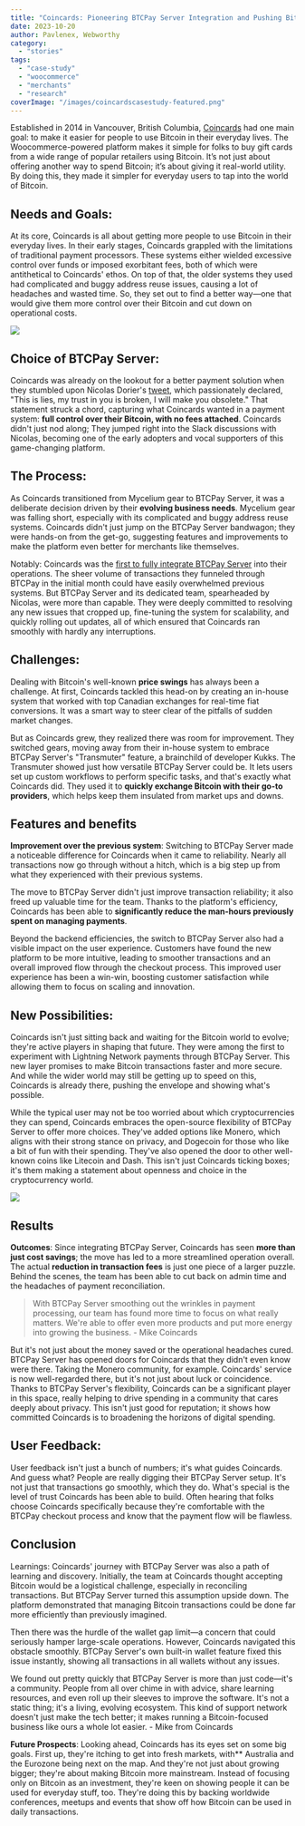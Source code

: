 ```yaml
---
title: "Coincards: Pioneering BTCPay Server Integration and Pushing Bitcoin Adoption"
date: 2023-10-20
author: Pavlenex, Webworthy
category:
  - "stories"
tags:
  - "case-study"
  - "woocommerce"
  - "merchants"
  - "research"
coverImage: "/images/coincardscasestudy-featured.png"
---
```


Established in 2014 in Vancouver, British Columbia, [Coincards](https://coincards.com) had one main goal: to make it easier for people to use Bitcoin in their everyday lives. The Woocommerce-powered platform makes it simple for folks to buy gift cards from a wide range of popular retailers using Bitcoin. It’s not just about offering another way to spend Bitcoin; it’s about giving it real-world utility. By doing this, they made it simpler for everyday users to tap into the world of Bitcoin.

## Needs and Goals: 

At its core, Coincards is all about getting more people to use Bitcoin in their everyday lives. In their early stages, Coincards grappled with the limitations of traditional payment processors. These systems either wielded excessive control over funds or imposed exorbitant fees, both of which were antithetical to Coincards' ethos. On top of that, the older systems they used had complicated and buggy address reuse issues, causing a lot of headaches and wasted time. So, they set out to find a better way—one that would give them more control over their Bitcoin and cut down on operational costs.

![](/images/coincardscasestudy-2.png)

## Choice of BTCPay Server:

Coincards was already on the lookout for a better payment solution when they stumbled upon Nicolas Dorier's [tweet](https://twitter.com/NicolasDorier/status/898378514256207872), which passionately declared, "This is lies, my trust in you is broken, I will make you obsolete." That statement struck a chord, capturing what Coincards wanted in a payment system: **full control over their Bitcoin, with no fees attached**. Coincards didn't just nod along; They jumped right into the Slack discussions with Nicolas, becoming one of the early adopters and vocal supporters of this game-changing platform.

## The Process:

As Coincards transitioned from Mycelium gear to BTCPay Server, it was a deliberate decision driven by their **evolving business needs**. Mycelium gear was falling short, especially with its complicated and buggy address reuse systems. Coincards didn't just jump on the BTCPay Server bandwagon; they were hands-on from the get-go, suggesting features and improvements to make the platform even better for merchants like themselves.

Notably: Coincards was the [first to fully integrate BTCPay Server](https://blog.btcpayserver.org/mike-olthoff-coincards/) into their operations. The sheer volume of transactions they funneled through BTCPay in the initial month could have easily overwhelmed previous systems. But BTCPay Server and its dedicated team, spearheaded by Nicolas, were more than capable. They were deeply committed to resolving any new issues that cropped up, fine-tuning the system for scalability, and quickly rolling out updates, all of which ensured that Coincards ran smoothly with hardly any interruptions.

## Challenges: 

Dealing with Bitcoin's well-known **price swings** has always been a challenge. At first, Coincards tackled this head-on by creating an in-house system that worked with top Canadian exchanges for real-time fiat conversions. It was a smart way to steer clear of the pitfalls of sudden market changes.

But as Coincards grew, they realized there was room for improvement. They switched gears, moving away from their in-house system to embrace BTCPay Server's "Transmuter" feature, a brainchild of developer Kukks. The Transmuter showed just how versatile BTCPay Server could be. It lets users set up custom workflows to perform specific tasks, and that's exactly what Coincards did. They used it to **quickly exchange Bitcoin with their go-to providers**, which helps keep them insulated from market ups and downs.

## Features and benefits

**Improvement over the previous system**: Switching to BTCPay Server made a noticeable difference for Coincards when it came to reliability. Nearly all transactions now go through without a hitch, which is a big step up from what they experienced with their previous systems. 

The move to BTCPay Server didn't just improve transaction reliability; it also freed up valuable time for the team. Thanks to the platform's efficiency, Coincards has been able to **significantly reduce the man-hours previously spent on managing payments**.

Beyond the backend efficiencies, the switch to BTCPay Server also had a visible impact on the user experience. Customers have found the new platform to be more intuitive, leading to smoother transactions and an overall improved flow through the checkout process. This improved user experience has been a win-win, boosting customer satisfaction while allowing them to focus on scaling and innovation.

## New Possibilities:

Coincards isn't just sitting back and waiting for the Bitcoin world to evolve; they're active players in shaping that future. They were among the first to experiment with Lightning Network payments through BTCPay Server. This new layer promises to make Bitcoin transactions faster and more secure. And while the wider world may still be getting up to speed on this, Coincards is already there, pushing the envelope and showing what's possible.

While the typical user may not be too worried about which cryptocurrencies they can spend, Coincards embraces the open-source flexibility of BTCPay Server to offer more choices. They've added options like Monero, which aligns with their strong stance on privacy, and Dogecoin for those who like a bit of fun with their spending. They've also opened the door to other well-known coins like Litecoin and Dash. This isn't just Coincards ticking boxes; it's them making a statement about openness and choice in the cryptocurrency world.

![](/images/coincardscasestudy-3.png)

## Results

**Outcomes**: Since integrating BTCPay Server, Coincards has seen **more than just cost savings**; the move has led to a more streamlined operation overall. The actual **reduction in transaction fees** is just one piece of a larger puzzle. Behind the scenes, the team has been able to cut back on admin time and the headaches of payment reconciliation.

> With BTCPay Server smoothing out the wrinkles in payment processing, our team has found more time to focus on what really matters. We're able to offer even more products and put more energy into growing the business.  - Mike Coincards

But it's not just about the money saved or the operational headaches cured. BTCPay Server has opened doors for Coincards that they didn't even know were there. Taking the Monero community, for example. Coincards' service is now well-regarded there, but it's not just about luck or coincidence. Thanks to BTCPay Server's flexibility, Coincards can be a significant player in this space, really helping to drive spending in a community that cares deeply about privacy. This isn't just good for reputation; it shows how committed Coincards is to broadening the horizons of digital spending.

## User Feedback: 

User feedback isn't just a bunch of numbers; it's what guides Coincards. And guess what? People are really digging their BTCPay Server setup. It's not just that transactions go smoothly, which they do. What's special is the level of trust Coincards has been able to build. Often hearing that folks choose Coincards specifically because they're comfortable with the BTCPay checkout process and know that the payment flow will be flawless. 

## Conclusion

Learnings: Coincards' journey with BTCPay Server was also a path of learning and discovery. Initially, the team at Coincards thought accepting Bitcoin would be a logistical challenge, especially in reconciling transactions. But BTCPay Server turned this assumption upside down. The platform demonstrated that managing Bitcoin transactions could be done far more efficiently than previously imagined.

Then there was the hurdle of the wallet gap limit—a concern that could seriously hamper large-scale operations. However, Coincards navigated this obstacle smoothly. BTCPay Server's own built-in wallet feature fixed this issue instantly, showing all transactions in all wallets without any issues. 

We found out pretty quickly that BTCPay Server is more than just code—it's a community. People from all over chime in with advice, share learning resources, and even roll up their sleeves to improve the software. It's not a static thing; it's a living, evolving ecosystem. This kind of support network doesn't just make the tech better; it makes running a Bitcoin-focused business like ours a whole lot easier. - Mike from Coincards

**Future Prospects**: Looking ahead, Coincards has its eyes set on some big goals. First up, they're itching to get into fresh markets, with** Australia and the Eurozone being next on the map. And they're not just about growing bigger; they're about making Bitcoin more mainstream. Instead of focusing only on Bitcoin as an investment, they're keen on showing people it can be used for everyday stuff, too. They're doing this by backing worldwide conferences, meetups and events that show off how Bitcoin can be used in daily transactions.